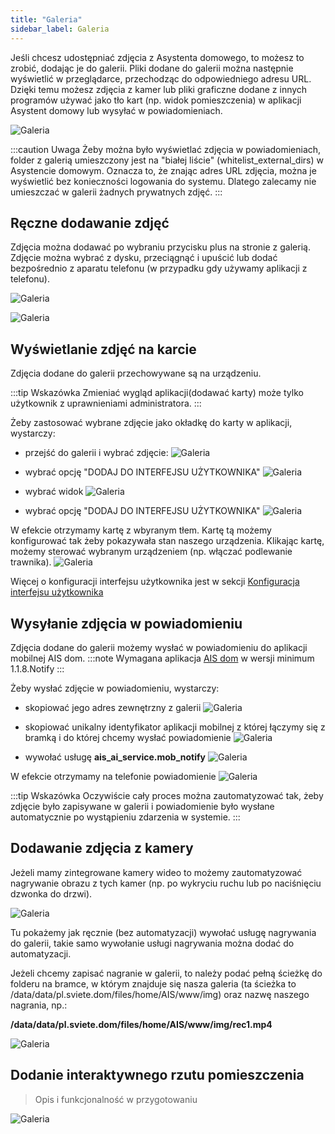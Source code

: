```yaml
---
title: "Galeria"
sidebar_label: Galeria
---
```



Jeśli chcesz udostępniać zdjęcia z Asystenta domowego, to możesz to zrobić, dodając je do galerii.
Pliki dodane do galerii można następnie wyświetlić w przeglądarce, przechodząc do odpowiedniego adresu URL.
Dzięki temu możesz zdjęcia z kamer lub pliki graficzne dodane z innych programów używać jako tło kart (np. widok pomieszczenia) w aplikacji Asystent domowy lub wysyłać w powiadomieniach.

![Galeria](/img/en/frontend/gallery_1.png)


:::caution Uwaga
Żeby można było wyświetlać zdjęcia w powiadomieniach, folder z galerią umieszczony jest na "białej liście" (whitelist_external_dirs) w Asystencie domowym. Oznacza to, że znając adres URL zdjęcia, można je wyświetlić bez konieczności logowania do systemu. Dlatego zalecamy nie umieszczać w galerii żadnych prywatnych zdjęć.
:::

## Ręczne dodawanie zdjęć

Zdjęcia można dodawać po wybraniu przycisku plus na stronie z galerią. Zdjęcie można wybrać z dysku, przeciągnąć i upuścić lub dodać bezpośrednio z aparatu telefonu (w przypadku gdy używamy aplikacji z telefonu).

![Galeria](/img/en/frontend/gallery_2.png)

![Galeria](/img/en/frontend/gallery_2.1.png)


## Wyświetlanie zdjęć na karcie

Zdjęcia dodane do galerii przechowywane są na urządzeniu.

:::tip Wskazówka
Zmieniać wygląd aplikacji(dodawać karty) może tylko użytkownik z uprawnieniami administratora.
:::

Żeby zastosować wybrane zdjęcie jako okładkę do karty w aplikacji, wystarczy:

- przejść do galerii i wybrać zdjęcie:
![Galeria](/img/en/frontend/gallery_3.1.png)

- wybrać opcję "DODAJ DO INTERFEJSU UŻYTKOWNIKA"
![Galeria](/img/en/frontend/gallery_3.png)

- wybrać widok
![Galeria](/img/en/frontend/gallery_4.png)

- wybrać opcję "DODAJ DO INTERFEJSU UŻYTKOWNIKA"
![Galeria](/img/en/frontend/gallery_5.png)

W efekcie otrzymamy kartę z wbyranym tłem.
Kartę tą możemy konfigurować tak żeby pokazywała stan naszego urządzenia. Klikając kartę, możemy sterować wybranym urządzeniem (np. włączać podlewanie trawnika).
![Galeria](/img/en/frontend/gallery_6.png)

Więcej o konfiguracji interfejsu użytkownika jest w sekcji [Konfiguracja interfejsu użytkownika](/docs/ais_app_ui_config)


## Wysyłanie zdjęcia w powiadomieniu

Zdjęcia dodane do galerii możemy wysłać w powiadomieniu do aplikacji mobilnej AIS dom.
:::note
Wymagana aplikacja [AIS dom](/docs/ais_app_android_dom) w wersji minimum 1.1.8.Notify
:::

Żeby wysłać zdjęcie w powiadomieniu, wystarczy:

- skopiować jego adres zewnętrzny z galerii
![Galeria](/img/en/frontend/gallery_notify_1.png)

- skopiować unikalny identyfikator aplikacji mobilnej z której łączymy się z bramką i do której chcemy wysłać powiadomienie
![Galeria](/img/en/frontend/gallery_notify_2.png)

- wywołać usługę **ais_ai_service.mob_notify**
![Galeria](/img/en/frontend/gallery_notify_3.png)

W efekcie otrzymamy na telefonie powiadomienie
![Galeria](/img/en/frontend/gallery_notify_4.png)


:::tip Wskazówka
Oczywiście cały proces można zautomatyzować tak, żeby zdjęcie było zapisywane w galerii i powiadomienie było wysłane automatycznie po wystąpieniu zdarzenia w systemie.
:::

## Dodawanie zdjęcia z kamery

Jeżeli mamy zintegrowane kamery wideo to możemy zautomatyzować nagrywanie obrazu z tych kamer (np. po wykryciu ruchu lub po naciśnięciu dzwonka do drzwi).

![Galeria](/img/en/frontend/gallery_7.png)

Tu pokażemy jak ręcznie (bez automatyzacji) wywołać usługę nagrywania do galerii, takie samo wywołanie usługi nagrywania można dodać do automatyzacji.

Jeżeli chcemy zapisać nagranie w galerii, to należy podać pełną ścieżkę do folderu na bramce, w którym znajduje się nasza galeria (ta ścieżka to /data/data/pl.sviete.dom/files/home/AIS/www/img) oraz nazwę naszego nagrania, np.:

**/data/data/pl.sviete.dom/files/home/AIS/www/img/rec1.mp4**

![Galeria](/img/en/frontend/gallery_8.png)



## Dodanie interaktywnego rzutu pomieszczenia

> Opis i funkcjonalność w przygotowaniu

![Galeria](/img/en/frontend/gallery_9.png)
